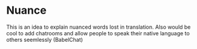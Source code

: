 # Nuance
 This is an idea to explain nuanced words lost in translation. Also would be cool to add chatrooms and allow people to speak their native language to others seemlessly (BabelChat)

